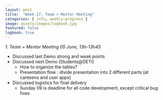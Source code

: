 ```yaml
---
layout: post
title:  "Week 17, Team + Mentor Meeting"
categories: [ info, weekly-progress ]
image: assets/images/logbook.jpg
featured: false
logbook: true
---
```


*1. Team + Mentor Meeting 05 June, 13h-13h45*
* Discussed last Demo strong and weak points
* Discussed next Demo (Students@DETI)
  * How to organize the tables?
  * Presentation flow : divide presentation into 2 different parts (at canteens and user apps)
* Discussed logistics for final delivery
  * Sunday 09 is deadline for all code development, except critical bug fixes
